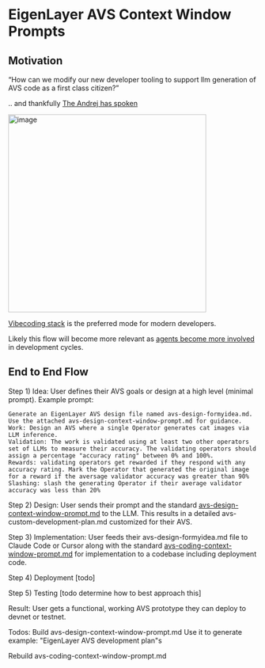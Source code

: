# EigenLayer AVS Context Window Prompts

## Motivation

“How can we modify our new developer tooling to support llm generation of AVS code as a first class citizen?”   

.. and thankfully [The Andrej has spoken](https://x.com/karpathy/status/1899876370492383450)  

<img width="400" alt="image" src="https://github.com/user-attachments/assets/afa768ad-67bb-4279-96fe-c5771b996e8f" />
  

[Vibecoding stack](https://x.com/DennisonBertram/status/1899641887922725223) is the preferred mode for modern developers.
  
Likely this flow will become more relevant as [agents become more involved](https://x.com/weswfloyd/status/1899814487038853453) in development cycles.  



## End to End Flow

Step 1) Idea: User defines their AVS goals or design at a high level (minimal prompt). 
Example prompt:
```
Generate an EigenLayer AVS design file named avs-design-formyidea.md.
Use the attached avs-design-context-window-prompt.md for guidance.
Work: Design an AVS where a single Operator generates cat images via LLM inference.
Validation: The work is validated using at least two other operators set of LLMs to measure their accuracy. The validating operators should assign a percentage "accuracy rating" between 0% and 100%. 
Rewards: validating operators get rewarded if they respond with any accuracy rating. Mark the Operator that generated the original image for a reward if the aversage validator accuracy was greater than 90%
Slashing: slash the generating Operator if their average validator accuracy was less than 20%
```

Step 2) Design: User sends their prompt and the standard [avs-design-context-window-prompt.md](./avs-design-context-window-prompt.md) to the LLM. This results in a detailed avs-custom-development-plan.md customized for their AVS.

Step 3) Implementation: User feeds their avs-design-formyidea.md file to Claude Code or Cursor along with the standard [avs-coding-context-window-prompt.md](./avs-coding-context-window-prompt.md) for implementation to a codebase including deployment code.

Step 4) Deployment [todo]

Step 5) Testing [todo determine how to best approach this]

Result: User gets a functional, working AVS prototype they can deploy to devnet or testnet.

Todos:
Build avs-design-context-window-prompt.md
Use it to generate example: "EigenLayer AVS development plan"s

Rebuild avs-coding-context-window-prompt.md




